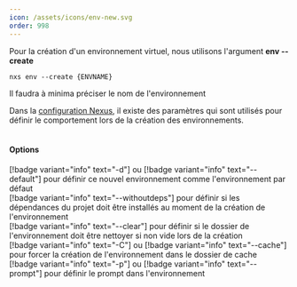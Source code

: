 ```yaml
---
icon: /assets/icons/env-new.svg
order: 998
---
```

Pour la création d'un environnement virtuel, nous utilisons l'argument **env --create**

```console
nxs env --create {ENVNAME}
```

Il faudra à minima préciser le nom de l'environnement

Dans la [configuration Nexus](/Architecture/Configuration.md), il existe des paramètres qui sont utilisés pour définir le comportement lors de la création des environnements.
<br><br>
#### Options

[!badge variant="info" text="-d"] ou [!badge variant="info" text="--default"] pour définir ce nouvel environnement comme l'environnement par défaut<br>
[!badge variant="info" text="--withoutdeps"] pour définir si les dépendances du projet doit être installés au moment de la création de l'environnement<br>
[!badge variant="info" text="--clear"] pour définir si le dossier de l'environnement doit être nettoyer si non vide lors de la création<br>
[!badge variant="info" text="-C"] ou [!badge variant="info" text="--cache"] pour forcer la création de l'environnement dans le dossier de cache<br>
[!badge variant="info" text="-p"] ou [!badge variant="info" text="--prompt"] pour définir le prompt dans l'environnement<br>